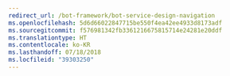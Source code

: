 ```yaml
---
redirect_url: /bot-framework/bot-service-design-navigation
ms.openlocfilehash: 5d6d66022847715be550f4ea42ee4933d8173adf
ms.sourcegitcommit: f576981342fb3361216675815714e24281e20ddf
ms.translationtype: HT
ms.contentlocale: ko-KR
ms.lasthandoff: 07/18/2018
ms.locfileid: "39303250"
---
```

